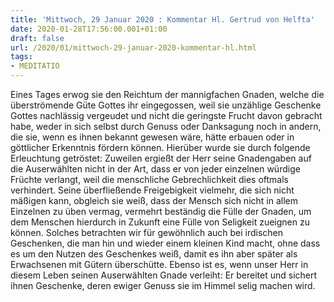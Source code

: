 ```yaml
---
title: 'Mittwoch, 29 Januar 2020 : Kommentar Hl. Gertrud von Helfta'
date: 2020-01-28T17:56:00.001+01:00
draft: false
url: /2020/01/mittwoch-29-januar-2020-kommentar-hl.html
tags: 
- MEDITATIO
---
```


Eines Tages erwog sie den Reichtum der mannigfachen Gnaden, welche die überströmende Güte Gottes ihr eingegossen, weil sie unzählige Geschenke Gottes nachlässig vergeudet und nicht die geringste Frucht davon gebracht habe, weder in sich selbst durch Genuss oder Danksagung noch in andern, die sie, wenn es ihnen bekannt gewesen wäre, hätte erbauen oder in göttlicher Erkenntnis fördern können. Hierüber wurde sie durch folgende Erleuchtung getröstet: Zuweilen ergießt der Herr seine Gnadengaben auf die Auserwählten nicht in der Art, dass er von jeder einzelnen würdige Früchte verlangt, weil die menschliche Gebrechlichkeit dies oftmals verhindert. Seine überfließende Freigebigkeit vielmehr, die sich nicht mäßigen kann, obgleich sie weiß, dass der Mensch sich nicht in allem Einzelnen zu üben vermag, vermehrt beständig die Fülle der Gnaden, um dem Menschen hierdurch in Zukunft eine Fülle von Seligkeit zueignen zu können. Solches betrachten wir für gewöhnlich auch bei irdischen Geschenken, die man hin und wieder einem kleinen Kind macht, ohne dass es um den Nutzen des Geschenkes weiß, damit es ihn aber später als Erwachsenen mit Gütern überschütte. Ebenso ist es, wenn unser Herr in diesem Leben seinen Auserwählten Gnade verleiht: Er bereitet und sichert ihnen Geschenke, deren ewiger Genuss sie im Himmel selig machen wird.